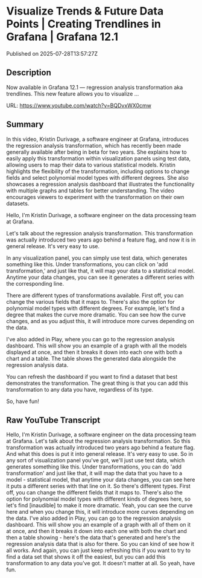 # Visualize Trends &amp; Future Data Points | Creating Trendlines in Grafana | Grafana 12.1

Published on 2025-07-28T13:57:27Z

## Description

Now available in Grafana 12.1 — regression analysis transformation aka trendlines. This new feature allows you to visualize ...

URL: https://www.youtube.com/watch?v=BQDvxWX0cmw

## Summary

In this video, Kristin Durivage, a software engineer at Grafana, introduces the regression analysis transformation, which has recently been made generally available after being in beta for two years. She explains how to easily apply this transformation within visualization panels using test data, allowing users to map their data to various statistical models. Kristin highlights the flexibility of the transformation, including options to change fields and select polynomial model types with different degrees. She also showcases a regression analysis dashboard that illustrates the functionality with multiple graphs and tables for better understanding. The video encourages viewers to experiment with the transformation on their own datasets.

Hello, I'm Kristin Durivage, a software engineer on the data processing team at Grafana. 

Let's talk about the regression analysis transformation. This transformation was actually introduced two years ago behind a feature flag, and now it is in general release. It's very easy to use. 

In any visualization panel, you can simply use test data, which generates something like this. Under transformations, you can click on 'add transformation,' and just like that, it will map your data to a statistical model. Anytime your data changes, you can see it generates a different series with the corresponding line.

There are different types of transformations available. First off, you can change the various fields that it maps to. There's also the option for polynomial model types with different degrees. For example, let's find a degree that makes the curve more dramatic. You can see how the curve changes, and as you adjust this, it will introduce more curves depending on the data.

I've also added in Play, where you can go to the regression analysis dashboard. This will show you an example of a graph with all the models displayed at once, and then it breaks it down into each one with both a chart and a table. The table shows the generated data alongside the regression analysis data.

You can refresh the dashboard if you want to find a dataset that best demonstrates the transformation. The great thing is that you can add this transformation to any data you have, regardless of its type. 

So, have fun!

## Raw YouTube Transcript

Hello, I'm Kristin Durivage, a software engineer on the data
processing team at Grafana. Let's talk about the regression
analysis transformation. So this transformation was actually
introduced two years ago behind a feature flag. And what this does is
put it into general release. It's very easy to use. So in any sort
of visualization panel you've got, we'll just use test data, which
generates something like this. Under transformations, you can do 'add transformation'
and just like that, it will map the data
that you have to a model - statistical model, that
anytime your data changes, you can see here it puts a different series with that
line on it. So there's different types. First off, you can change the
different fields that it maps to. There's also the option for
polynomial model types with different kinds of degrees here, so let's find [inaudible] to
make it more dramatic. Yeah, you can see the curve here
and when you change this, it will introduce more
curves depending on the data. I've also added in Play, you can go to the regression
analysis dashboard. This will show you an example of a graph with all of them on it at once, and then it breaks it down into
each one with both the chart and then a table showing - here's the
data that's generated and here's the regression analysis data
that is also for there. So you can kind of see how
it all works. And again, you can just keep refreshing this if
you want to try to find a data set that shows it off the easiest, but you can add this transformation
to any data you've got. It doesn't matter at
all. So yeah, have fun.

